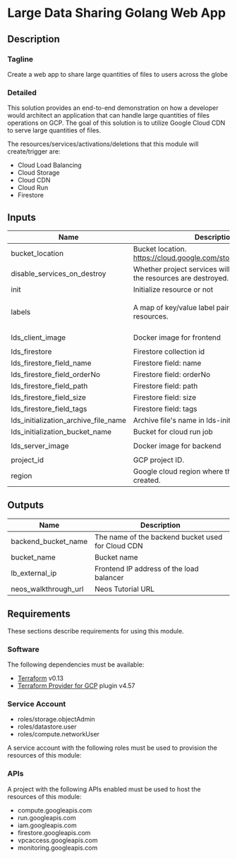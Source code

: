 # Large Data Sharing Golang Web App

## Description

### Tagline

Create a web app to share large quantities of files to users across the globe

### Detailed

This solution provides an end-to-end demonstration on how a developer would architect an application that can handle large quantities of files operations on GCP. The goal of this solution is to utilize Google Cloud CDN to serve large quantities of files.

The resources/services/activations/deletions that this module will create/trigger are:

- Cloud Load Balancing
- Cloud Storage
- Cloud CDN
- Cloud Run
- Firestore

<!-- BEGINNING OF PRE-COMMIT-TERRAFORM DOCS HOOK -->
## Inputs

| Name | Description | Type | Default | Required |
|------|-------------|------|---------|:--------:|
| bucket\_location | Bucket location. https://cloud.google.com/storage/docs/locations | `string` | `"US"` | no |
| disable\_services\_on\_destroy | Whether project services will be disabled when the resources are destroyed. | `bool` | `false` | no |
| init | Initialize resource or not | `bool` | `true` | no |
| labels | A map of key/value label pairs to assign to the resources. | `map(string)` | <pre>{<br>  "app": "large-data-sharing-golang"<br>}</pre> | no |
| lds\_client\_image | Docker image for frontend | `string` | `"gcr.io/hsa-public/hsa-lds-golang-frontend:latest"` | no |
| lds\_firestore | Firestore collection id | `string` | `"fileMetadata-cdn"` | no |
| lds\_firestore\_field\_name | Firestore field: name | `string` | `"name"` | no |
| lds\_firestore\_field\_orderNo | Firestore field: orderNo | `string` | `"orderNo"` | no |
| lds\_firestore\_field\_path | Firestore field: path | `string` | `"path"` | no |
| lds\_firestore\_field\_size | Firestore field: size | `string` | `"size"` | no |
| lds\_firestore\_field\_tags | Firestore field: tags | `string` | `"tags"` | no |
| lds\_initialization\_archive\_file\_name | Archive file's name in lds-initialization bucket | `string` | `"initialization.tar.gz"` | no |
| lds\_initialization\_bucket\_name | Bucket for cloud run job | `string` | `"jss-resources"` | no |
| lds\_server\_image | Docker image for backend | `string` | `"gcr.io/hsa-public/hsa-lds-golang-backend:latest"` | no |
| project\_id | GCP project ID. | `string` | n/a | yes |
| region | Google cloud region where the resource will be created. | `string` | `"us-west1"` | no |

## Outputs

| Name | Description |
|------|-------------|
| backend\_bucket\_name | The name of the backend bucket used for Cloud CDN |
| bucket\_name | Bucket name |
| lb\_external\_ip | Frontend IP address of the load balancer |
| neos\_walkthrough\_url | Neos Tutorial URL |

<!-- END OF PRE-COMMIT-TERRAFORM DOCS HOOK -->

## Requirements

These sections describe requirements for using this module.

### Software

The following dependencies must be available:

- [Terraform](https://developer.hashicorp.com/terraform/downloads) v0.13
- [Terraform Provider for GCP](https://registry.terraform.io/providers/hashicorp/google/latest/docs) plugin v4.57

### Service Account

- roles/storage.objectAdmin
- roles/datastore.user
- roles/compute.networkUser

A service account with the following roles must be used to provision
the resources of this module:

### APIs

A project with the following APIs enabled must be used to host the
resources of this module:

- compute.googleapis.com
- run.googleapis.com
- iam.googleapis.com
- firestore.googleapis.com
- vpcaccess.googleapis.com
- monitoring.googleapis.com
